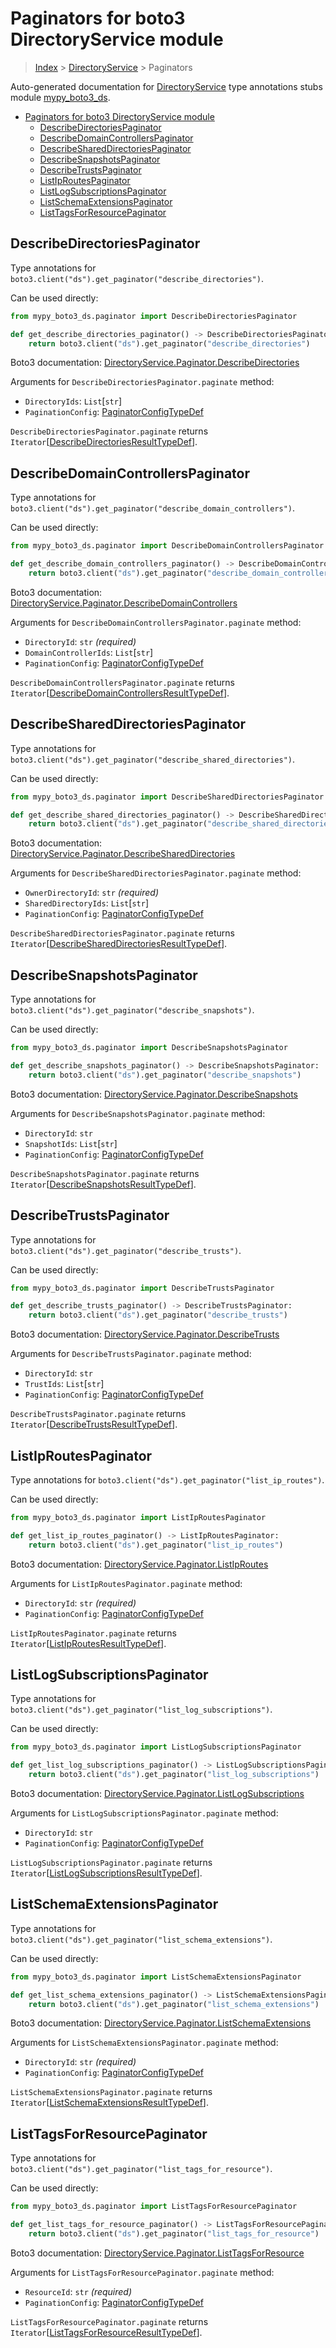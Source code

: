 # Paginators for boto3 DirectoryService module

> [Index](../README.md) > [DirectoryService](./README.md) > Paginators

Auto-generated documentation for
[DirectoryService](https://boto3.amazonaws.com/v1/documentation/api/latest/reference/services/ds.html#DirectoryService)
type annotations stubs module
[mypy_boto3_ds](https://pypi.org/project/mypy-boto3-ds/).

- [Paginators for boto3 DirectoryService module](#paginators-for-boto3-directoryservice-module)
  - [DescribeDirectoriesPaginator](#describedirectoriespaginator)
  - [DescribeDomainControllersPaginator](#describedomaincontrollerspaginator)
  - [DescribeSharedDirectoriesPaginator](#describeshareddirectoriespaginator)
  - [DescribeSnapshotsPaginator](#describesnapshotspaginator)
  - [DescribeTrustsPaginator](#describetrustspaginator)
  - [ListIpRoutesPaginator](#listiproutespaginator)
  - [ListLogSubscriptionsPaginator](#listlogsubscriptionspaginator)
  - [ListSchemaExtensionsPaginator](#listschemaextensionspaginator)
  - [ListTagsForResourcePaginator](#listtagsforresourcepaginator)

## DescribeDirectoriesPaginator

Type annotations for
`boto3.client("ds").get_paginator("describe_directories")`.

Can be used directly:

```python
from mypy_boto3_ds.paginator import DescribeDirectoriesPaginator

def get_describe_directories_paginator() -> DescribeDirectoriesPaginator:
    return boto3.client("ds").get_paginator("describe_directories")
```

Boto3 documentation:
[DirectoryService.Paginator.DescribeDirectories](https://boto3.amazonaws.com/v1/documentation/api/latest/reference/services/ds.html#DirectoryService.Paginator.DescribeDirectories)

Arguments for `DescribeDirectoriesPaginator.paginate` method:

- `DirectoryIds`: `List`\[`str`\]
- `PaginationConfig`:
  [PaginatorConfigTypeDef](https://vemel.github.io/boto3_stubs_docs/mypy_boto3_ds/type_defs.html#paginatorconfigtypedef)

`DescribeDirectoriesPaginator.paginate` returns
`Iterator`\[[DescribeDirectoriesResultTypeDef](https://vemel.github.io/boto3_stubs_docs/mypy_boto3_ds/type_defs.html#describedirectoriesresulttypedef)\].

## DescribeDomainControllersPaginator

Type annotations for
`boto3.client("ds").get_paginator("describe_domain_controllers")`.

Can be used directly:

```python
from mypy_boto3_ds.paginator import DescribeDomainControllersPaginator

def get_describe_domain_controllers_paginator() -> DescribeDomainControllersPaginator:
    return boto3.client("ds").get_paginator("describe_domain_controllers")
```

Boto3 documentation:
[DirectoryService.Paginator.DescribeDomainControllers](https://boto3.amazonaws.com/v1/documentation/api/latest/reference/services/ds.html#DirectoryService.Paginator.DescribeDomainControllers)

Arguments for `DescribeDomainControllersPaginator.paginate` method:

- `DirectoryId`: `str` *(required)*
- `DomainControllerIds`: `List`\[`str`\]
- `PaginationConfig`:
  [PaginatorConfigTypeDef](https://vemel.github.io/boto3_stubs_docs/mypy_boto3_ds/type_defs.html#paginatorconfigtypedef)

`DescribeDomainControllersPaginator.paginate` returns
`Iterator`\[[DescribeDomainControllersResultTypeDef](https://vemel.github.io/boto3_stubs_docs/mypy_boto3_ds/type_defs.html#describedomaincontrollersresulttypedef)\].

## DescribeSharedDirectoriesPaginator

Type annotations for
`boto3.client("ds").get_paginator("describe_shared_directories")`.

Can be used directly:

```python
from mypy_boto3_ds.paginator import DescribeSharedDirectoriesPaginator

def get_describe_shared_directories_paginator() -> DescribeSharedDirectoriesPaginator:
    return boto3.client("ds").get_paginator("describe_shared_directories")
```

Boto3 documentation:
[DirectoryService.Paginator.DescribeSharedDirectories](https://boto3.amazonaws.com/v1/documentation/api/latest/reference/services/ds.html#DirectoryService.Paginator.DescribeSharedDirectories)

Arguments for `DescribeSharedDirectoriesPaginator.paginate` method:

- `OwnerDirectoryId`: `str` *(required)*
- `SharedDirectoryIds`: `List`\[`str`\]
- `PaginationConfig`:
  [PaginatorConfigTypeDef](https://vemel.github.io/boto3_stubs_docs/mypy_boto3_ds/type_defs.html#paginatorconfigtypedef)

`DescribeSharedDirectoriesPaginator.paginate` returns
`Iterator`\[[DescribeSharedDirectoriesResultTypeDef](https://vemel.github.io/boto3_stubs_docs/mypy_boto3_ds/type_defs.html#describeshareddirectoriesresulttypedef)\].

## DescribeSnapshotsPaginator

Type annotations for `boto3.client("ds").get_paginator("describe_snapshots")`.

Can be used directly:

```python
from mypy_boto3_ds.paginator import DescribeSnapshotsPaginator

def get_describe_snapshots_paginator() -> DescribeSnapshotsPaginator:
    return boto3.client("ds").get_paginator("describe_snapshots")
```

Boto3 documentation:
[DirectoryService.Paginator.DescribeSnapshots](https://boto3.amazonaws.com/v1/documentation/api/latest/reference/services/ds.html#DirectoryService.Paginator.DescribeSnapshots)

Arguments for `DescribeSnapshotsPaginator.paginate` method:

- `DirectoryId`: `str`
- `SnapshotIds`: `List`\[`str`\]
- `PaginationConfig`:
  [PaginatorConfigTypeDef](https://vemel.github.io/boto3_stubs_docs/mypy_boto3_ds/type_defs.html#paginatorconfigtypedef)

`DescribeSnapshotsPaginator.paginate` returns
`Iterator`\[[DescribeSnapshotsResultTypeDef](https://vemel.github.io/boto3_stubs_docs/mypy_boto3_ds/type_defs.html#describesnapshotsresulttypedef)\].

## DescribeTrustsPaginator

Type annotations for `boto3.client("ds").get_paginator("describe_trusts")`.

Can be used directly:

```python
from mypy_boto3_ds.paginator import DescribeTrustsPaginator

def get_describe_trusts_paginator() -> DescribeTrustsPaginator:
    return boto3.client("ds").get_paginator("describe_trusts")
```

Boto3 documentation:
[DirectoryService.Paginator.DescribeTrusts](https://boto3.amazonaws.com/v1/documentation/api/latest/reference/services/ds.html#DirectoryService.Paginator.DescribeTrusts)

Arguments for `DescribeTrustsPaginator.paginate` method:

- `DirectoryId`: `str`
- `TrustIds`: `List`\[`str`\]
- `PaginationConfig`:
  [PaginatorConfigTypeDef](https://vemel.github.io/boto3_stubs_docs/mypy_boto3_ds/type_defs.html#paginatorconfigtypedef)

`DescribeTrustsPaginator.paginate` returns
`Iterator`\[[DescribeTrustsResultTypeDef](https://vemel.github.io/boto3_stubs_docs/mypy_boto3_ds/type_defs.html#describetrustsresulttypedef)\].

## ListIpRoutesPaginator

Type annotations for `boto3.client("ds").get_paginator("list_ip_routes")`.

Can be used directly:

```python
from mypy_boto3_ds.paginator import ListIpRoutesPaginator

def get_list_ip_routes_paginator() -> ListIpRoutesPaginator:
    return boto3.client("ds").get_paginator("list_ip_routes")
```

Boto3 documentation:
[DirectoryService.Paginator.ListIpRoutes](https://boto3.amazonaws.com/v1/documentation/api/latest/reference/services/ds.html#DirectoryService.Paginator.ListIpRoutes)

Arguments for `ListIpRoutesPaginator.paginate` method:

- `DirectoryId`: `str` *(required)*
- `PaginationConfig`:
  [PaginatorConfigTypeDef](https://vemel.github.io/boto3_stubs_docs/mypy_boto3_ds/type_defs.html#paginatorconfigtypedef)

`ListIpRoutesPaginator.paginate` returns
`Iterator`\[[ListIpRoutesResultTypeDef](https://vemel.github.io/boto3_stubs_docs/mypy_boto3_ds/type_defs.html#listiproutesresulttypedef)\].

## ListLogSubscriptionsPaginator

Type annotations for
`boto3.client("ds").get_paginator("list_log_subscriptions")`.

Can be used directly:

```python
from mypy_boto3_ds.paginator import ListLogSubscriptionsPaginator

def get_list_log_subscriptions_paginator() -> ListLogSubscriptionsPaginator:
    return boto3.client("ds").get_paginator("list_log_subscriptions")
```

Boto3 documentation:
[DirectoryService.Paginator.ListLogSubscriptions](https://boto3.amazonaws.com/v1/documentation/api/latest/reference/services/ds.html#DirectoryService.Paginator.ListLogSubscriptions)

Arguments for `ListLogSubscriptionsPaginator.paginate` method:

- `DirectoryId`: `str`
- `PaginationConfig`:
  [PaginatorConfigTypeDef](https://vemel.github.io/boto3_stubs_docs/mypy_boto3_ds/type_defs.html#paginatorconfigtypedef)

`ListLogSubscriptionsPaginator.paginate` returns
`Iterator`\[[ListLogSubscriptionsResultTypeDef](https://vemel.github.io/boto3_stubs_docs/mypy_boto3_ds/type_defs.html#listlogsubscriptionsresulttypedef)\].

## ListSchemaExtensionsPaginator

Type annotations for
`boto3.client("ds").get_paginator("list_schema_extensions")`.

Can be used directly:

```python
from mypy_boto3_ds.paginator import ListSchemaExtensionsPaginator

def get_list_schema_extensions_paginator() -> ListSchemaExtensionsPaginator:
    return boto3.client("ds").get_paginator("list_schema_extensions")
```

Boto3 documentation:
[DirectoryService.Paginator.ListSchemaExtensions](https://boto3.amazonaws.com/v1/documentation/api/latest/reference/services/ds.html#DirectoryService.Paginator.ListSchemaExtensions)

Arguments for `ListSchemaExtensionsPaginator.paginate` method:

- `DirectoryId`: `str` *(required)*
- `PaginationConfig`:
  [PaginatorConfigTypeDef](https://vemel.github.io/boto3_stubs_docs/mypy_boto3_ds/type_defs.html#paginatorconfigtypedef)

`ListSchemaExtensionsPaginator.paginate` returns
`Iterator`\[[ListSchemaExtensionsResultTypeDef](https://vemel.github.io/boto3_stubs_docs/mypy_boto3_ds/type_defs.html#listschemaextensionsresulttypedef)\].

## ListTagsForResourcePaginator

Type annotations for
`boto3.client("ds").get_paginator("list_tags_for_resource")`.

Can be used directly:

```python
from mypy_boto3_ds.paginator import ListTagsForResourcePaginator

def get_list_tags_for_resource_paginator() -> ListTagsForResourcePaginator:
    return boto3.client("ds").get_paginator("list_tags_for_resource")
```

Boto3 documentation:
[DirectoryService.Paginator.ListTagsForResource](https://boto3.amazonaws.com/v1/documentation/api/latest/reference/services/ds.html#DirectoryService.Paginator.ListTagsForResource)

Arguments for `ListTagsForResourcePaginator.paginate` method:

- `ResourceId`: `str` *(required)*
- `PaginationConfig`:
  [PaginatorConfigTypeDef](https://vemel.github.io/boto3_stubs_docs/mypy_boto3_ds/type_defs.html#paginatorconfigtypedef)

`ListTagsForResourcePaginator.paginate` returns
`Iterator`\[[ListTagsForResourceResultTypeDef](https://vemel.github.io/boto3_stubs_docs/mypy_boto3_ds/type_defs.html#listtagsforresourceresulttypedef)\].
